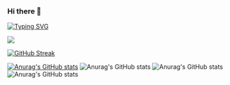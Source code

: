 ### Hi there 👋

<!--
**xxqwq/xxqwq** is a ✨ _special_ ✨ repository because its `README.md` (this file) appears on your GitHub profile.

Here are some ideas to get you started:

- 🔭 I’m currently working on ...
- 🌱 I’m currently learning ...
- 👯 I’m looking to collaborate on ...
- 🤔 I’m looking for help with ...
- 💬 Ask me about ...
- 📫 How to reach me: ...
- 😄 Pronouns: ...
- ⚡ Fun fact: ...
-->
<a href="https://git.io/typing-svg"><img src="https://readme-typing-svg.herokuapp.com?font=Fira+Code&pause=1000&width=435&lines=Hello%EF%BC%81" alt="Typing SVG" /></a>
<p>
<img src="https://img.shields.io/badge/dynamic/json?color=21DED8&label=Github&query=%24.data.totalSubs&suffix=followers&url=https%3A%2F%2Fapi.spencerwoo.com%2Fsubstats%2F%3Fsource%3Dgithub%26queryKey%3Dxxqwq">
</p>

[![GitHub Streak](https://streak-stats.demolab.com?user=xxqwq&theme=dark&hide_border=%E9%94%99%E8%AF%AF%E7%9A%84&border_radius=4.6&locale=zh)](https://git.io/streak-stats)

[![Anurag's GitHub stats](https://github-readme-stats.vercel.app/api?username=xxqwq)](https://github.com/anuraghazra/github-readme-stats)
![Anurag's GitHub stats](https://github-readme-stats.vercel.app/api?username=xxqwq&count_private=true)
![Anurag's GitHub stats](https://github-readme-stats.vercel.app/api?username=xxqwq&show_icons=true)
![Anurag's GitHub stats](https://github-readme-stats.vercel.app/api?username=xxqwq&show_icons=true&theme=radical)
